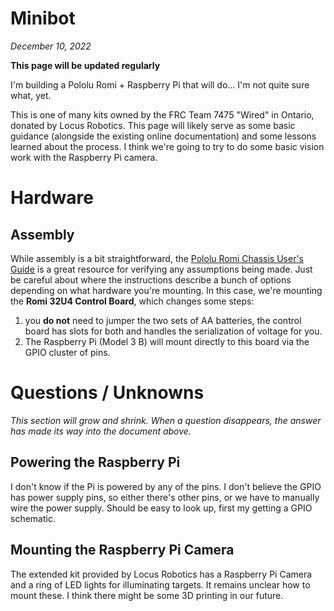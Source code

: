 # Minibot

*December 10, 2022*

**This page will be updated regularly**

I'm building a Pololu Romi + Raspberry Pi that will do... I'm not quite sure what, yet.

This is one of many kits owned by the FRC Team 7475 "Wired" in Ontario, donated by Locus Robotics.  This page will likely serve as some basic guidance (alongside the existing online documentation) and some lessons learned about the process.  I think we're going to try to do some basic vision work with the Raspberry Pi camera.




# Hardware

## Assembly

While assembly is a bit straightforward, the [Pololu Romi Chassis User's Guide](https://www.pololu.com/docs/0J68) is a great resource for verifying any assumptions being made. Just be careful about where the instructions describe a bunch of options depending on what hardware you're mounting. In this case, we're mounting the **Romi 32U4 Control Board**, which changes some steps:

1. you **do not** need to jumper the two sets of AA batteries, the control board has slots for both and handles the serialization of voltage for you.
2. The Raspberry Pi (Model 3 B) will mount directly to this board via the GPIO cluster of pins.


# Questions / Unknowns

*This section will grow and shrink. When a question disappears, the answer has made its way into the document above.*

## Powering the Raspberry Pi

I don't know if the Pi is powered by any of the pins. I don't believe the GPIO has power supply pins, so either there's other pins, or we have to manually wire the power supply. Should be easy to look up, first my getting a GPIO schematic.

## Mounting the Raspberry Pi Camera

The extended kit provided by Locus Robotics has a Raspberry Pi Camera and a ring of LED lights for illuminating targets. It remains unclear how to mount these. I think there might be some 3D printing in our future.
